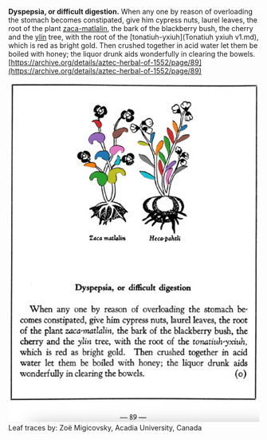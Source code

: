 **Dyspepsia, or difficult digestion.** When any one by reason of overloading the stomach becomes constipated, give him cypress nuts, laurel leaves, the root of the plant [zaca-matlalin](Zaca-matlalin.md), the bark of the blackberry bush, the cherry and the [ylin](Ylin.md) tree, with the root of the [tonatiuh-yxiuh](Tonatiuh yxiuh v1.md), which is red as bright gold. Then crushed together in acid water let them be boiled with honey; the liquor drunk aids wonderfully in clearing the bowels.  
[https://archive.org/details/aztec-herbal-of-1552/page/89](https://archive.org/details/aztec-herbal-of-1552/page/89)  


![Z_p089.png](assets/Z_p089.png)  
Leaf traces by: Zoë Migicovsky, Acadia University, Canada  
